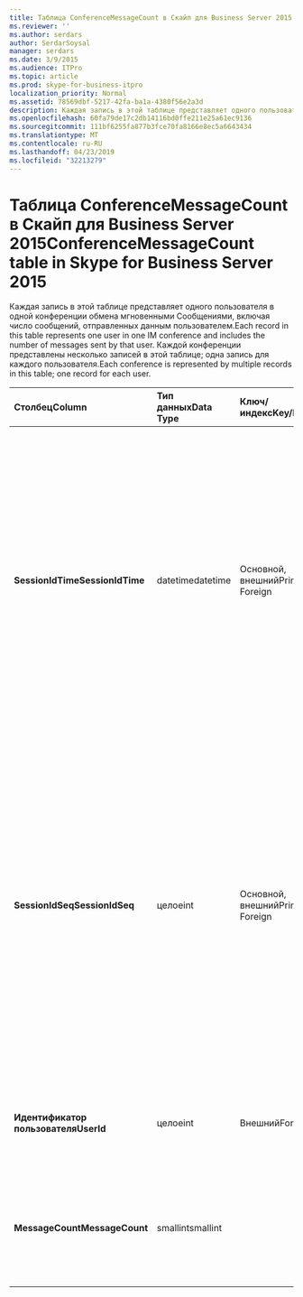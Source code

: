 ```yaml
---
title: Таблица ConferenceMessageCount в Скайп для Business Server 2015
ms.reviewer: ''
ms.author: serdars
author: SerdarSoysal
manager: serdars
ms.date: 3/9/2015
ms.audience: ITPro
ms.topic: article
ms.prod: skype-for-business-itpro
localization_priority: Normal
ms.assetid: 78569dbf-5217-42fa-ba1a-4380f56e2a3d
description: Каждая запись в этой таблице представляет одного пользователя в одной конференции обмена мгновенными Сообщениями, включая число сообщений, отправленных данным пользователем. Каждой конференции представлены несколько записей в этой таблице; одна запись для каждого пользователя.
ms.openlocfilehash: 60fa79de17c2db14116bd0ffe211e25a61ec9136
ms.sourcegitcommit: 111bf6255fa877b3fce70fa8166e8ec5a6643434
ms.translationtype: MT
ms.contentlocale: ru-RU
ms.lasthandoff: 04/23/2019
ms.locfileid: "32213279"
---
```

# <a name="conferencemessagecount-table-in-skype-for-business-server-2015"></a><span data-ttu-id="f806e-104">Таблица ConferenceMessageCount в Скайп для Business Server 2015</span><span class="sxs-lookup"><span data-stu-id="f806e-104">ConferenceMessageCount table in Skype for Business Server 2015</span></span>
 
<span data-ttu-id="f806e-105">Каждая запись в этой таблице представляет одного пользователя в одной конференции обмена мгновенными Сообщениями, включая число сообщений, отправленных данным пользователем.</span><span class="sxs-lookup"><span data-stu-id="f806e-105">Each record in this table represents one user in one IM conference and includes the number of messages sent by that user.</span></span> <span data-ttu-id="f806e-106">Каждой конференции представлены несколько записей в этой таблице; одна запись для каждого пользователя.</span><span class="sxs-lookup"><span data-stu-id="f806e-106">Each conference is represented by multiple records in this table; one record for each user.</span></span>
  
|<span data-ttu-id="f806e-107">**Столбец**</span><span class="sxs-lookup"><span data-stu-id="f806e-107">**Column**</span></span>|<span data-ttu-id="f806e-108">**Тип данных**</span><span class="sxs-lookup"><span data-stu-id="f806e-108">**Data Type**</span></span>|<span data-ttu-id="f806e-109">**Ключ/индекс**</span><span class="sxs-lookup"><span data-stu-id="f806e-109">**Key/Index**</span></span>|<span data-ttu-id="f806e-110">**Сведения**</span><span class="sxs-lookup"><span data-stu-id="f806e-110">**Details**</span></span>|
|:-----|:-----|:-----|:-----|
|<span data-ttu-id="f806e-111">**SessionIdTime**</span><span class="sxs-lookup"><span data-stu-id="f806e-111">**SessionIdTime**</span></span> <br/> |<span data-ttu-id="f806e-112">datetime</span><span class="sxs-lookup"><span data-stu-id="f806e-112">datetime</span></span>  <br/> |<span data-ttu-id="f806e-113">Основной, внешний</span><span class="sxs-lookup"><span data-stu-id="f806e-113">Primary, Foreign</span></span>  <br/> |<span data-ttu-id="f806e-114">Время создания экземпляра конференции.</span><span class="sxs-lookup"><span data-stu-id="f806e-114">Time of conference instance.</span></span> <span data-ttu-id="f806e-115">Используется совместно с **SessionIdSeq** для уникальной идентификации экземпляра конференции.</span><span class="sxs-lookup"><span data-stu-id="f806e-115">Used in conjunction with **SessionIdSeq** to uniquely identify a conference instance.</span></span> <span data-ttu-id="f806e-116">В разделе [Таблица конференций в Скайп для Business Server 2015](conferences.md) для получения дополнительных сведений.</span><span class="sxs-lookup"><span data-stu-id="f806e-116">See the [Conferences table in Skype for Business Server 2015](conferences.md) for more information.</span></span> <br/> |
|<span data-ttu-id="f806e-117">**SessionIdSeq**</span><span class="sxs-lookup"><span data-stu-id="f806e-117">**SessionIdSeq**</span></span> <br/> |<span data-ttu-id="f806e-118">целое</span><span class="sxs-lookup"><span data-stu-id="f806e-118">int</span></span>  <br/> |<span data-ttu-id="f806e-119">Основной, внешний</span><span class="sxs-lookup"><span data-stu-id="f806e-119">Primary, Foreign</span></span>  <br/> |<span data-ttu-id="f806e-120">Номер идентификатора для определения экземпляра в конференции.</span><span class="sxs-lookup"><span data-stu-id="f806e-120">ID number to identify the conference instance.</span></span> <span data-ttu-id="f806e-121">Используется в сочетании с **SessionIdTime** для уникальной идентификации экземпляра конференции.</span><span class="sxs-lookup"><span data-stu-id="f806e-121">Used in conjunction with **SessionIdTime** to uniquely identify a conference instance.</span></span> <span data-ttu-id="f806e-122">В разделе [Таблица конференций в Скайп для Business Server 2015](conferences.md) для получения дополнительных сведений.</span><span class="sxs-lookup"><span data-stu-id="f806e-122">See the [Conferences table in Skype for Business Server 2015](conferences.md) for more information.</span></span> <br/> |
|<span data-ttu-id="f806e-123">**Идентификатор пользователя**</span><span class="sxs-lookup"><span data-stu-id="f806e-123">**UserId**</span></span> <br/> |<span data-ttu-id="f806e-124">целое</span><span class="sxs-lookup"><span data-stu-id="f806e-124">int</span></span>  <br/> |<span data-ttu-id="f806e-125">Внешний</span><span class="sxs-lookup"><span data-stu-id="f806e-125">Foreign</span></span>  <br/> |<span data-ttu-id="f806e-126">Уникальный номер, идентифицирующий этого пользователя, ссылка из [таблицы Users table](users.md).</span><span class="sxs-lookup"><span data-stu-id="f806e-126">Unique number identifying this user, referenced from the [Users table](users.md).</span></span>  <br/> |
|<span data-ttu-id="f806e-127">**MessageCount**</span><span class="sxs-lookup"><span data-stu-id="f806e-127">**MessageCount**</span></span> <br/> |<span data-ttu-id="f806e-128">smallint</span><span class="sxs-lookup"><span data-stu-id="f806e-128">smallint</span></span>  <br/> | <br/> |<span data-ttu-id="f806e-129">Число сообщений, отправленных данным пользователем в течение этой конференции.</span><span class="sxs-lookup"><span data-stu-id="f806e-129">The number of messages sent by this user during this conference.</span></span>  <br/> |
   

